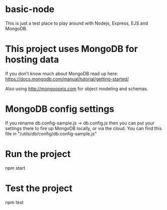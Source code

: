 # basic-node
This is just a test place to play around with Nodejs, Express, EJS and MongoDB.

# This project uses MongoDB for hosting data
If you don't know much about MongoDB read up here: https://docs.mongodb.com/manual/tutorial/getting-started/

Also using http://mongoosejs.com for object modeling and schemas.

# MongoDB config settings
If you rename db.config-sample.js -> db.config.js then you can put your settings there to fire up MongoDB locally, or via the cloud. You can find this file in "/utils/db/config/db.config-sample.js"

# Run the project
npm start

# Test the project
npm test
